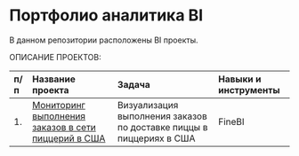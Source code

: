 # Портфолио аналитика BI

В данном репозитории расположены BI проекты.  

ОПИСАНИЕ ПРОЕКТОВ:

| п/п | Название проекта | Задача | Навыки и инструменты |
|:----|:--------------|:----------------|:-------------------|
| 1. | [Мониторинг выполнения заказов в сети пиццерий в США](https://) | Визуализация выполнения заказов по доставке пиццы в пиццериях в США| FineBI |
